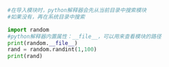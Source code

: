 
<BlogInfo title="7.模块的导入顺序" author="白日梦想猿" pv=0 read_times=0 pre_cost_time=0分8秒 category="模块" tag_list="['模块']" create_time="2020.03.18 13:36:04" update_time="2020.03.18 13:39:50" />

```python
#在导入模块时，python解释器会先从当前目录中搜索模块
#如果没有，再在系统目录中搜索

import random
#python解释器内置属性：__file__，可以用来查看模块的路径
print(random.__file__)
rand = random.randint(1,100)
print(rand)
```
